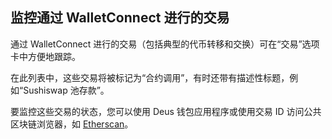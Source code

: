 ## 监控通过 WalletConnect 进行的交易

通过 WalletConnect 进行的交易（包括典型的代币转移和交换）可在“交易”选项卡中方便地跟踪。

在此列表中，这些交易将被标记为“合约调用”，有时还带有描述性标题，例如“Sushiswap 池存款”。

要监控这些交易的状态，您可以使用 Deus 钱包应用程序或使用交易 ID 访问公共区块链浏览器，如 [Etherscan](https://etherscan.io)。